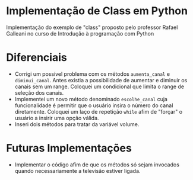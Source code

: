 # Implementação de Class em Python
Implementação do exemplo de "class" proposto pelo professor Rafael Galleani no curso de Introdução à programação com Python

# Diferenciais

* Corrigi um possível problema com os métodos `aumenta_canal` e `diminui_canal`. Antes existia a possibilidade de aumentar e diminuir os canais sem um range. Coloquei um condicional que limita o range de seleção dos canais. 
* Implementei um novo método denominado `escolhe_canal` cuja funcionalidade é permitir que o usuário insira o número do canal diretamente. Coloquei um laço de repetição `while` afim de "forçar" o usuário a insirir uma opção válida.
* Inseri dois métodos para tratar da variável volume.

# Futuras Implementações

* Implementar o código afim de que os métodos só sejam invocados quando necessariamente a televisão estiver ligada.
